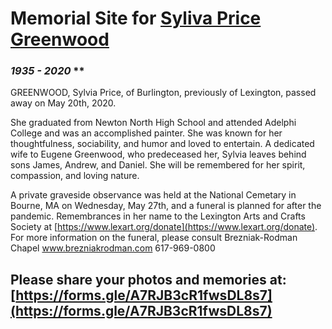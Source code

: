 # Memorial Site for [Syliva Price Greenwood](https://civics.github.io/Sylvia)
### *1935 - 2020* **

GREENWOOD, Sylvia Price, of Burlington, previously of Lexington, passed away on May 20th, 2020.  

She graduated from Newton North High School and attended Adelphi College and was an accomplished painter.  She was known for her thoughtfulness, sociability, and humor and loved to entertain.  A dedicated wife to Eugene Greenwood, who predeceased her, Sylvia leaves behind sons James, Andrew, and Daniel. She will be remembered for her spirit, compassion, and loving nature.

A private graveside observance was held at the National Cemetary in Bourne, MA on Wednesday, May 27th, and a funeral is planned for after the pandemic.  Remembrances in her name to the Lexington Arts and Crafts Society at [https://www.lexart.org/donate](https://www.lexart.org/donate). For more information on the funeral, please consult Brezniak-Rodman Chapel www.brezniakrodman.com 617-969-0800  

## Please share your photos and memories at: [https://forms.gle/A7RJB3cR1fwsDL8s7](https://forms.gle/A7RJB3cR1fwsDL8s7) 

